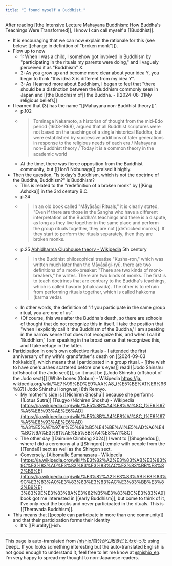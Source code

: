 ```yaml
---
title: "I found myself a Buddhist."
---
```


After reading [[the Intensive Lecture Mahayana Buddhism: How Buddha's Teachings Were Transformed]], I know I can call myself a [[Buddhist]].
- It is encouraging that we can now explain the rationale for this (see below: [[change in definition of "broken monk"]]).
- Flow up to now
    - 1: When I was a child, I somehow got involved in Buddhism by "participating in the rituals my parents were doing," and I vaguely perceived it as "Buddhism" X.
    - 2: As you grow up and become more clear about your idea Y, you begin to think "this idea X is different from my idea Y".
    - 3: As I learned more about Buddhism, I began to feel that "there should be a distinction between the Buddhism commonly seen in Japan and [[the Buddhism of]] the Buddha.
            - [[2024-08-31My religious beliefs]]
- I learned that (3) has the name "[[Mahayana non-Buddhist theory]]".
    - p.102
    - > Tominaga Nakamoto, a historian of thought from the mid-Edo period (1603-1868), argued that all Buddhist scriptures were not based on the teachings of a single historical Buddha, but were established by successive additions of later generations in response to the religious needs of each era / Mahayana non-Buddhist theory / Today it is a common theory in the academic world
    - At the time, there was fierce opposition from the Buddhist community, but [[Hon'i Nobunaga]] praised it highly.
- Then the question, "Is today's Buddhism, which is not the doctrine of the Buddha, Buddhism?" is Buddhism?
    - This is related to the "redefinition of a broken monk" by [[King Ashoka]] in the 3rd century B.C.
    - p.24
    - > In an old book called "Māyāsāgi Rituals," it is clearly stated, "Even if there are those in the Sangha who have a different interpretation of the Buddha's teachings and there is a dispute, as long as they live together in the same place and perform the group rituals together, they are not [[defrocked monks]]. If they start to perform the rituals separately, then they are broken monks.
    - p.25 [Abhidharma Clubhouse theory - Wikipedia](https://ja.wikipedia.org/wiki/%E9%98%BF%E6%AF%98%E9%81%94%E7%A3%A8%E5%80%B6%E8%88%8E%E8%AB%96) 5th century
    - > In the Buddhist philosophical treatise "Kusha-ron," which was written much later than the Māyāsāgi-ryū, there are two definitions of a monk-breaker: "There are two kinds of monk-breakers," he writes. There are two kinds of monks. The first is to teach doctrines that are contrary to the Buddha's teachings, which is called havorin (chakravada). The other is to refrain from performing rituals together, which is called hakkoma (karma veda).
    - In other words, the definition of "if you participate in the same group ritual, you are one of us".
    - (Of course, this was after the Buddha's death, so there are schools of thought that do not recognize this in itself. I take the position that "when I explicitly call it 'the Buddhism of the Buddha,' I am speaking in the narrow sense that does not recognize this, and when I call it 'Buddhism,' I am speaking in the broad sense that recognizes this, and I take refuge in the latter.
- Participation in one's own collective rituals
        - I attended the first anniversary of my wife's grandfather's death on [[2024-09-03 hokkaido]], which means that I participated in a group ritual.
            - [[the wish to have one's ashes scattered before one's eyes]] read [[Jodo Shinshu (offshoot of the Jodo sect)]], so it must be [[Jodo Shinshu (offshoot of the Jodo sect)]] [White bones (Gobun) - Wikipedia [https://ja.](https://ja.) wikipedia.org/wiki/%E7%99%BD%E9%AA%A8_(%E5%BE%A1%E6%96%87)] Jodo Shinshu Hongwanji 8th Rennyo.
    - My mother's side is [[Nichiren Shoshu]] because she performs [[Lotus Sutra]] [Tsugyo (Nichiren Shoshu) - Wikipedia [https://ja.wikipedia.org/wiki/%E5%8B%A4%E8%A1%8C_(%E6%97%A5%E8%93%AE%E6%AD](https://ja.wikipedia.org/wiki/%E5%8B%A4%E8%A1%8C_(%E6%97%A5%E8%93%AE%E6%AD) %A3%E5%AE%97)#%E5%89%B5%E4%BE%A1%E5%AD%A6%E4%BC%9A%E3%81%AE%E5%8B%A4%E8%A1%8C]
    - The other day [[Daimine Climbing 2024]] I went to [[Shugendou]], where I did a ceremony at a [[Shingon]] temple with people from the [[Tendai]] sect as well as the Shingon sect.
    - Conversely, [Albomulle Sumanasara - Wikipedia [https://ja.wikipedia.org/wiki/%E3%82%A2%E3%83%AB%E3%83%9C%E3%83%A0%E3%83%83%E3%83%AC%E3%83%BB%E3%82%B9%E](https://ja.wikipedia.org/wiki/%E3%82%A2%E3%83%AB%E3%83%9C%E3%83%A0%E3%83%83%E3%83%AC%E3%83%BB%E3%82%B9%E) 3%83%9E%E3%83%8A%E3%82%B5%E3%83%BC%E3%83%A9] book got me interested in [[early Buddhism]], but come to think of it, I've only read the books and never participated in the rituals. This is [[Theravada Buddhism]].
- This means that [[people can participate in more than one community]] and that their participation forms their identity
    - It's [[Plurality]]-ish.


---
This page is auto-translated from [/nishio/自分が仏教徒だとわかった](https://scrapbox.io/nishio/自分が仏教徒だとわかった) using DeepL. If you looks something interesting but the auto-translated English is not good enough to understand it, feel free to let me know at [@nishio_en](https://twitter.com/nishio_en). I'm very happy to spread my thought to non-Japanese readers.